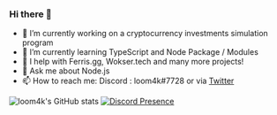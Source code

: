 ### Hi there 👋

- 🔭 I’m currently working on a cryptocurrency investments simulation program
- 🌱 I’m currently learning TypeScript and Node Package / Modules
- 🧪 I help with Ferris.gg, Wokser.tech and many more projects!
- 💬 Ask me about Node.js
- 📫 How to reach me: Discord : loom4k#7728 or via [Twitter](https://twitter.com/loom4kdoescode)

![loom4k's GitHub stats](https://github-readme-stats.vercel.app/api?username=ScopesCodez&show_icons=true&theme=discord_old_blurple)
[![Discord Presence](https://lanyard-profile-readme.vercel.app/api/510736807999307786)](https://discord.com/users/510736807999307786)
